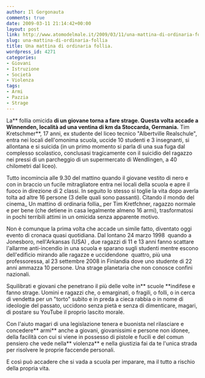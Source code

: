 ```yaml
---
author: Il Gorgonauta
comments: true
date: 2009-03-11 21:14:42+00:00
layout: post
link: http://www.atomodelmale.it/2009/03/11/una-mattina-di-ordinaria-follia/
slug: una-mattina-di-ordinaria-follia
title: Una mattina di ordinaria follia.
wordpress_id: 4271
categories:
- Giovani
- Istruzione
- Società
- Violenza
tags:
- Armi
- Pazzia
- Strage
---
```


La** follia omicida **di un giovane torna a fare strage. Questa volta accade a **Winnenden**, località ad una ventina di km da Stoccarda, Germania.** Tim Kretschmer**, 17 anni, ex studente del liceo tecnico "Albertville Realschule", entra nei locali dell'omonima scuola, uccide 10 studenti e 3 insegnanti, si allontana e si suicida (in un primo momento si parla di una sua fuga dal complesso scolastico, conclusasi tragicamente  con il suicidio del ragazzo nei pressi di un parcheggio di un supermercato di Wendlingen, a 40 chilometri dal liceo).

Tutto incomincia alle 9.30 del mattino quando il giovane vestito di nero e con in braccio un fucile mitragliatore entra nei locali della scuola e apre il fuoco in direzione di 2 classi. In seguito lo stesso si toglie la vita dopo averla tolta ad altre 16 persone (3 delle quali sono passanti). Citando il mondo del cinema_ Un mattino di ordinaria follia_ per Tim Kretfchner, ragazzo normale e per bene (che detiene in casa legalmente  almeno 16 armi), trasformatosi in pochi terribili attimi in un omicida senza apparente motivo.

Non è comunque la prima volta che accade un simile fatto, diventato oggi evento di cronaca quasi quotidiana. Dal lontano 24 marzo 1998  quando a Jonesboro, nell'Arkansas (USA) , due ragazzi di 11 e 13 anni fanno scattare l'allarme anti-incendio in una scuola e sparano sugli studenti mentre escono dell'edificio mirando alle ragazze e uccidendone  quattro, più una professoressa, al 23 settembre 2008 in Finlandia dove uno studente di 22 anni ammazza 10 persone. Una strage planetaria che non conosce confini nazionali.

<!-- more -->


Squilibrati e giovani che penetrano il più delle volte in** scuole **indifese e fanno strage. Uomini e ragazzi che, o emarginati, o fragili, o folli, o in cerca di vendetta per un "torto" subito e in preda a cieca rabbia o in nome di ideologie del passato, uccidono senza pietà e senza di dimenticare, magari, di postare su YouTube il proprio lascito morale.

Con l'aiuto magari di una legislazione tenera e buonista nel rilasciare e concedere** armi** anche a giovani, giovanissimi e persone non idonee, della facilità con cui si viene in possesso di pistole e fucili e del comun pensiero che vede nella** violenza** e nella giustizia fai da te l'unica strada per risolvere le proprie faccende personali.

E così può accadere che si vada a scuola per imparare, ma il tutto a rischio della propria vita.
